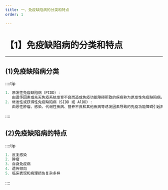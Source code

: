 ```yaml
---
title: 一、免疫缺陷病的分类和特点
order: 1

---
```


# 【1】免疫缺陷病的分类和特点

<kaodian :text="'免疫学检验记忆卡'" />

<!-- ###### 第二十六章 免疫缺陷性疾病及其免疫检验

> 临床免疫学检验 -->

<beitiM/>

---

## (1)免疫缺陷病分类

<son :text="'免疫学检验记忆卡'" text316="(1)免疫缺陷病分类" :textOption="[['掌握','专业知识'],['掌握','专业知识'],['掌握','专业知识']]" />

::::tip

```js
1. 原发性免疫缺陷病（PIDD）:
   由遗传因素或先天免疫系统发育不良而造成免疫功能障碍所致的疾病称为原发性免疫缺陷病。按其累及的免疫成分分为抗体免疫缺陷（B 细胞）、细胞免疫缺陷（T 细胞）、联合免疫缺陷（T、B 细胞）、吞噬细胞功能缺陷和补体生成缺陷 5 类。
2. 继发性或获得性免疫缺陷病（SIDD 或 AlDD）:
   由恶性肿瘤、感染、代谢性疾病、营养不良和其他疾病等诱发因素导致的免疫功能障碍引起的疾病称为继发性或获得性免疫缺陷病。继发性免疫缺陷病依其免疫功能受损类型可分为继发性 T 细胞功能缺陷、继发性低丙种球蛋白血症、继发性吞噬细胞功能缺陷和继发性补体缺陷 4 类。
```

::::

## (2)免疫缺陷病的特点

<son :text="'免疫学检验记忆卡'" text317="(2)免疫缺陷病的特点" :textOption="[['掌握','相关专业知识'],['掌握','相关专业知识'],['掌握','相关专业知识']]" />

::::tip

```js
1. 反复感染
2. 肿瘤
3. 自身免疫病
4. 遗传倾向
5. 临床表现和病理损伤复杂多样
```

::::
